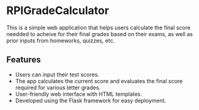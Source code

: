 # RPIGradeCalculator

This is a simple web application that helps users calculate the final score needded to acheive for their final grades based on their exams, as well as prior inputs from homeworks, quizzes, etc.

## Features
- Users can input their test scores.
- The app calculates the current score and evaluates the final score required for various letter grades.
- User-friendly web interface with HTML templates.
- Developed using the Flask framework for easy deployment.
